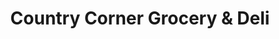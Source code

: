 ---
title: "Country Corner Grocery & Deli"
url: /eastsound/country-corner-grocery-and-deli/
shop: convenience
---